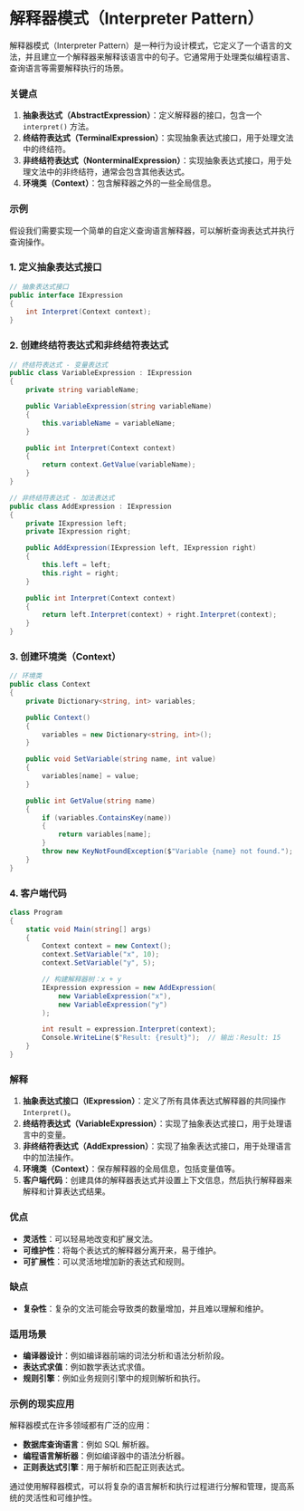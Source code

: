 # 解释器模式（Interpreter Pattern）

解释器模式（Interpreter Pattern）是一种行为设计模式，它定义了一个语言的文法，并且建立一个解释器来解释该语言中的句子。它通常用于处理类似编程语言、查询语言等需要解释执行的场景。

### 关键点

1. **抽象表达式（AbstractExpression）**：定义解释器的接口，包含一个 `interpret()` 方法。
2. **终结符表达式（TerminalExpression）**：实现抽象表达式接口，用于处理文法中的终结符。
3. **非终结符表达式（NonterminalExpression）**：实现抽象表达式接口，用于处理文法中的非终结符，通常会包含其他表达式。
4. **环境类（Context）**：包含解释器之外的一些全局信息。

### 示例

假设我们需要实现一个简单的自定义查询语言解释器，可以解析查询表达式并执行查询操作。

### 1. 定义抽象表达式接口

```csharp
// 抽象表达式接口
public interface IExpression
{
    int Interpret(Context context);
}
```

### 2. 创建终结符表达式和非终结符表达式

```csharp
// 终结符表达式 - 变量表达式
public class VariableExpression : IExpression
{
    private string variableName;

    public VariableExpression(string variableName)
    {
        this.variableName = variableName;
    }

    public int Interpret(Context context)
    {
        return context.GetValue(variableName);
    }
}

// 非终结符表达式 - 加法表达式
public class AddExpression : IExpression
{
    private IExpression left;
    private IExpression right;

    public AddExpression(IExpression left, IExpression right)
    {
        this.left = left;
        this.right = right;
    }

    public int Interpret(Context context)
    {
        return left.Interpret(context) + right.Interpret(context);
    }
}
```

### 3. 创建环境类（Context）

```csharp
// 环境类
public class Context
{
    private Dictionary<string, int> variables;

    public Context()
    {
        variables = new Dictionary<string, int>();
    }

    public void SetVariable(string name, int value)
    {
        variables[name] = value;
    }

    public int GetValue(string name)
    {
        if (variables.ContainsKey(name))
        {
            return variables[name];
        }
        throw new KeyNotFoundException($"Variable {name} not found.");
    }
}
```

### 4. 客户端代码

```csharp
class Program
{
    static void Main(string[] args)
    {
        Context context = new Context();
        context.SetVariable("x", 10);
        context.SetVariable("y", 5);

        // 构建解释器树：x + y
        IExpression expression = new AddExpression(
            new VariableExpression("x"),
            new VariableExpression("y")
        );

        int result = expression.Interpret(context);
        Console.WriteLine($"Result: {result}");  // 输出：Result: 15
    }
}
```

### 解释

1. **抽象表达式接口（IExpression）**：定义了所有具体表达式解释器的共同操作 `Interpret()`。
2. **终结符表达式（VariableExpression）**：实现了抽象表达式接口，用于处理语言中的变量。
3. **非终结符表达式（AddExpression）**：实现了抽象表达式接口，用于处理语言中的加法操作。
4. **环境类（Context）**：保存解释器的全局信息，包括变量值等。
5. **客户端代码**：创建具体的解释器表达式并设置上下文信息，然后执行解释器来解释和计算表达式结果。

### 优点

- **灵活性**：可以轻易地改变和扩展文法。
- **可维护性**：将每个表达式的解释器分离开来，易于维护。
- **可扩展性**：可以灵活地增加新的表达式和规则。

### 缺点

- **复杂性**：复杂的文法可能会导致类的数量增加，并且难以理解和维护。

### 适用场景

- **编译器设计**：例如编译器前端的词法分析和语法分析阶段。
- **表达式求值**：例如数学表达式求值。
- **规则引擎**：例如业务规则引擎中的规则解析和执行。

### 示例的现实应用

解释器模式在许多领域都有广泛的应用：

- **数据库查询语言**：例如 SQL 解析器。
- **编程语言解析器**：例如编译器中的语法分析器。
- **正则表达式引擎**：用于解析和匹配正则表达式。

通过使用解释器模式，可以将复杂的语言解析和执行过程进行分解和管理，提高系统的灵活性和可维护性。
